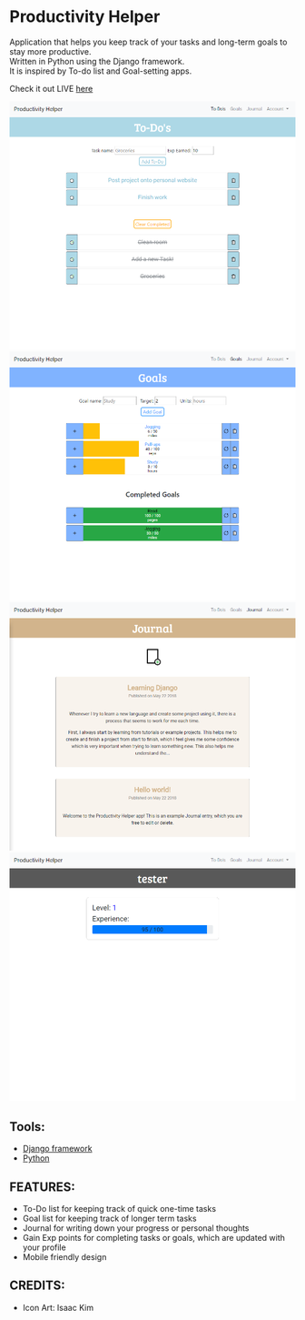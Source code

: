 # Productivity Helper  
Application that helps you keep track of your tasks and long-term goals to stay more productive.  
Written in Python using the Django framework.  
It is inspired by To-do list and Goal-setting apps.  

Check it out LIVE [here](josephtkim.pythonanywhere.com)  

![Toods Screen shot](./todos_image.png)
![Goals Screen shot](./goals_image.png)
![Journal Screen shot](./journal_image.png)
![Profile Screen shot](./profile_image.png)

## Tools:  
* [Django framework](https://www.djangoproject.com/)  
* [Python](https://www.python.org/)  

## FEATURES:  
* To-Do list for keeping track of quick one-time tasks  
* Goal list for keeping track of longer term tasks  
* Journal for writing down your progress or personal thoughts  
* Gain Exp points for completing tasks or goals, which are updated with your profile  
* Mobile friendly design  

## CREDITS:  
* Icon Art: Isaac Kim  
